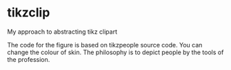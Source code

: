 # tikzclip
My approach to abstracting tikz clipart 

The code for the figure is based on tikzpeople source code. You can change the colour of skin. The philosophy is to depict people by the tools of the profession.
